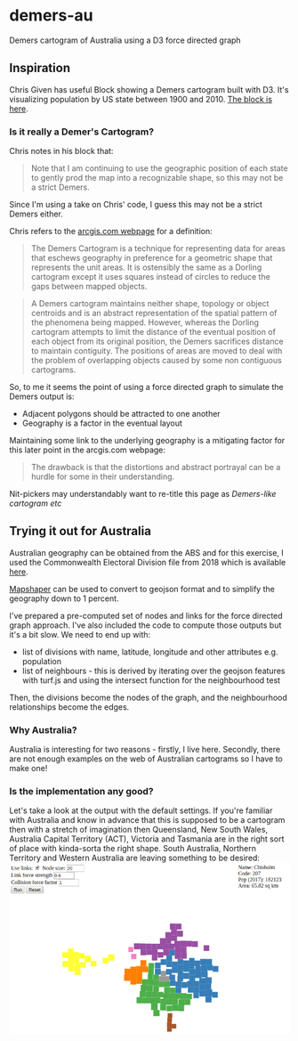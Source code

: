 # demers-au
Demers cartogram of Australia using a D3 force directed graph

## Inspiration
Chris Given has useful Block showing a Demers cartogram built with D3. It's visualizing population by US state between 1900 and 2010. [The block is here](https://bl.ocks.org/cmgiven/9d6bc46cf586738458c13dd2b5dadd84).

### Is it really a Demer's Cartogram?
Chris notes in his block that:
>Note that I am continuing to use the geographic position of each state to gently prod the map into a recognizable shape, so this may not be a strict Demers.

Since I'm using a take on Chris' code, I guess this may not be a strict Demers either. 

Chris refers to the [arcgis.com webpage](https://www.arcgis.com/home/item.html?id=d1663c61ba2843f78cec5286a4c7a1c6) for a definition:

>The Demers Cartogram is a technique for representing data for areas that eschews geography in preference for a geometric shape that represents the unit areas. It is ostensibly the same as a Dorling cartogram except it uses squares instead of circles to reduce the gaps between mapped objects.

>A Demers cartogram maintains neither shape, topology or object centroids and is an abstract representation of the spatial pattern of the phenomena being mapped. However, whereas the Dorling cartogram attempts to limit the distance of the eventual position of each object from its original position, the Demers sacrifices distance to maintain contiguity. The positions of areas are moved to deal with the problem of overlapping objects caused by some non contiguous cartograms.

So, to me it seems the point of using a force directed graph to simulate the Demers output is:

* Adjacent polygons should be attracted to one another 
* Geography is a factor in the eventual layout

Maintaining some link to the underlying geography is a mitigating factor for this later point in the arcgis.com webpage:

>The drawback is that the distortions and abstract portrayal can be a hurdle for some in their understanding.

Nit-pickers may understandably want to re-title this page as *Demers-like cartogram etc*

## Trying it out for Australia
Australian geography can be obtained from the ABS and for this exercise, I used the Commonwealth Electoral Division file from 2018 which is available [here](https://www.abs.gov.au/AUSSTATS/abs@.nsf/DetailsPage/1270.0.55.003July%202018?OpenDocument). 

[Mapshaper](https://mapshaper.org/) can be used to convert to geojson format and to simplify the geography down to 1 percent.

I've prepared a pre-computed set of nodes and links for the force directed graph approach. I've also included the code to compute those outputs but it's a bit slow. We need to end up with:

* list of divisions with name, latitude, longitude and other attributes e.g. population
* list of neighbours - this is derived by iterating over the geojson features with turf.js and using the intersect function for the neighbourhood test

Then, the divisions become the nodes of the graph, and the neighbourhood relationships become the edges.

### Why Australia?
Australia is interesting for two reasons - firstly, I live here. Secondly, there are not enough examples on the web of Australian cartograms so I have to make one!

### Is the implementation any good?
Let's take a look at the output with the default settings. If you're familiar with Australia and know in advance that this is supposed to be a cartogram then with a stretch of imagination then Queensland, New South Wales, Australia Capital Territory (ACT), Victoria and Tasmania are in the right sort of place with kinda-sorta the right shape. South Australia, Northern Territory and Western Australia are leaving something to be desired:
![Default settings](/images/l-1-ns-20-lfs-0.6-cff-1.png)